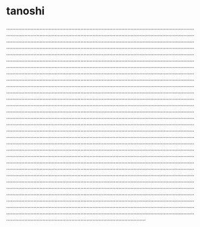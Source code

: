 # tanoshi
....................................................................................................................................................................................................................................................................................................................................................................................................................................................................................................................................................................................................................................................................................................................................................................................................................................................................................................................................................................................................................................................................................................................................................................................................................................................................................................................................................................................................................................................................................................................................................................................................................................................................................................................................................................................................................................................................................................................................................................................................................................................................................................................................................................................................................................................................................................................................................................................................................................................................................................................................................................................................................................................................................................................................................................................................................................................................................................................................................................................................................................................................................................................................................................................................................................................................................................................................................................................................................................................................................................................................................................................................................................................................................................................................................................................................................................................................................................................................................................